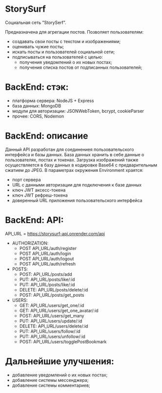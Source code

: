 # StorySurf 

Социальная сеть "StorySerf".

Предназначена для агрегации постов. Позволяет пользователям:
- создавать свои посты с текстом и изображениями;
- оценивать чужие посты;
- искать посты и пользователей социальной сети;
- подписываться на пользователей с целью:
    - получения уведомлений о их новых постах;
    - получения списка постов от подписанных пользователей;

# BackEnd: стэк:

- платформа сервера: NodeJS + Express
- база данных: MongoDB
- модули для авторизации: JSONWebToken, bcrypt, cookieParser
- прочее: CORS, Nodemon

# BackEnd: описание
Данный API разработан для соединениея пользовательского интерфейса и базы данных. База данных хранить в себе данные о пользователях, постах и токенах.
Загрузка изображений также осуществляется в базу данных в кодировке Base64 с предварительным сжатием до JPEG.
В параметрах окружения Environment храятся:
- порт сервера
- URL с данными авторизации для подключения к базе данных
- ключ JWT аксесс-токена
- ключ JWT рефреш-токена
- доверенный URL приложения пользовательского интерфейса

# BackEnd: API:
API_URL = https://storysurf-api.onrender.com/api

- AUTHORIZATION:
    - POST API_URL/auth/register
    - POST API_URL/auth/login
    - POST API_URL/auth/logout
    - POST API_URL/auth/refresh 
- POSTS:
    - POST: API_URL/posts/add
    - PUT: API_URL/posts/like/:id
    - PUT: API_URL/posts/like/:id
    - DELETE: API_URL/posts/delete/:id
    - POST: API_URL/posts/get_posts
- USERS:
    - GET: API_URL/users/get_one/:id
    - GET: API_URL/users/get_one_avatar/:id
    - POST: API_URL/users/get_many
    - PUT: API_URL/users/update/:id
    - DELETE: API_URL/users/delete/:id
    - PUT: API_URL/users/follow/:id
    - PUT: API_URL/users/unfollow/:id
    - POST: API_URL/users/togglePostBookmark

# Дальнейшие улучшения:
- добавление уведомлений о их новых постах;
- добавление системы мессенджера;
- добавление системы комментариев;


